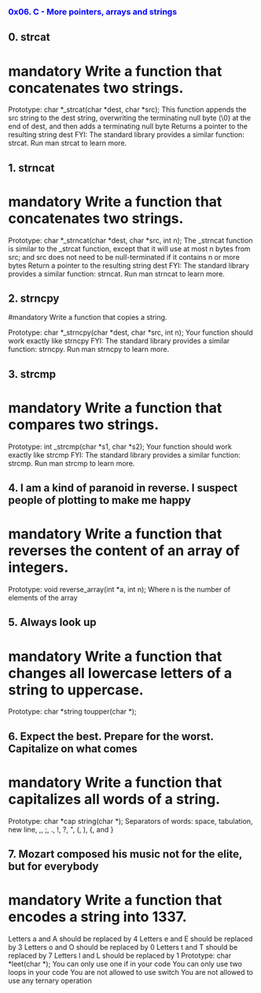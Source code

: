 ### <span style="color:blue"> 0x06. C - More pointers, arrays and strings </span>
## 0. strcat
# mandatory Write a function that concatenates two strings.

Prototype: char *_strcat(char *dest, char *src);
This function appends the src string to the dest string, overwriting the terminating null byte
 (\0) at the end of dest, and then adds a terminating null byte
Returns a pointer to the resulting string dest
FYI: The standard library provides a similar function: strcat. Run man strcat to learn more.
## 1. strncat
# mandatory Write a function that concatenates two strings.

Prototype: char *_strncat(char *dest, char *src, int n);
The _strncat function is similar to the _strcat function, except that
it will use at most n bytes from src; and
src does not need to be null-terminated if it contains n or more bytes
Return a pointer to the resulting string dest
FYI: The standard library provides a similar function: strncat. Run man strncat to learn more.

## 2. strncpy
#mandatory Write a function that copies a string.

Prototype: char *_strncpy(char *dest, char *src, int n);
Your function should work exactly like strncpy
FYI: The standard library provides a similar function: strncpy. Run man strncpy to learn more.


## 3. strcmp
# mandatory Write a function that compares two strings.

Prototype: int _strcmp(char *s1, char *s2);
Your function should work exactly like strcmp
FYI: The standard library provides a similar function: strcmp. Run man strcmp to learn more.


## 4. I am a kind of paranoid in reverse. I suspect people of plotting to make me happy
# mandatory Write a function that reverses the content of an array of integers.

Prototype: void reverse_array(int *a, int n);
Where n is the number of elements of the array


## 5. Always look up
# mandatory Write a function that changes all lowercase letters of a string to uppercase.

Prototype: char *string toupper(char *);

## 6. Expect the best. Prepare for the worst. Capitalize on what comes
# mandatory Write a function that capitalizes all words of a string.

Prototype: char *cap string(char *);
Separators of words: space, tabulation, new line, ,, ;, ., !, ?, ", (, ), {, and }


## 7. Mozart composed his music not for the elite, but for everybody
# mandatory Write a function that encodes a string into 1337.

Letters a and A should be replaced by 4
Letters e and E should be replaced by 3
Letters o and O should be replaced by 0
Letters t and T should be replaced by 7
Letters l and L should be replaced by 1
Prototype: char *leet(char *);
You can only use one if in your code
You can only use two loops in your code
You are not allowed to use switch
You are not allowed to use any ternary operation
